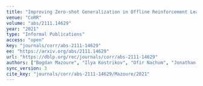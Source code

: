 ```yaml
---
title: "Improving Zero-shot Generalization in Offline Reinforcement Learning using Generalized Similarity Functions."
venue: "CoRR"
volume: "abs/2111.14629"
year: "2021"
type: "Informal Publications"
access: "open"
key: "journals/corr/abs-2111-14629"
ee: "https://arxiv.org/abs/2111.14629"
url: "https://dblp.org/rec/journals/corr/abs-2111-14629"
authors: ["Bogdan Mazoure", "Ilya Kostrikov", "Ofir Nachum", "Jonathan Tompson"]
sync_version: 3
cite_key: "journals/corr/abs-2111-14629/Mazoure/2021"
---
```

